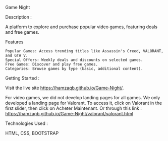 Game Night

Description : 

A platform to explore and purchase popular video games, featuring deals and free games.

Features

    Popular Games: Access trending titles like Assassin's Creed, VALORANT, and GTA V.
    Special Offers: Weekly deals and discounts on selected games.
    Free Games: Discover and play free games.
    Categories: Browse games by type (basic, additional content).

Getting Started : 

Visit the live site https://hamzaqb.github.io/Game-Night/.

For video games, we did not develop landing pages for all games. We only developed a landing page for Valorant. To access it, click on Valorant in the first slider, then click on Acheter Maintenant. Or through this link : https://hamzaqb.github.io/Game-Night/valorant/valorant.html 

Technologies Used : 

HTML, CSS, BOOTSTRAP

